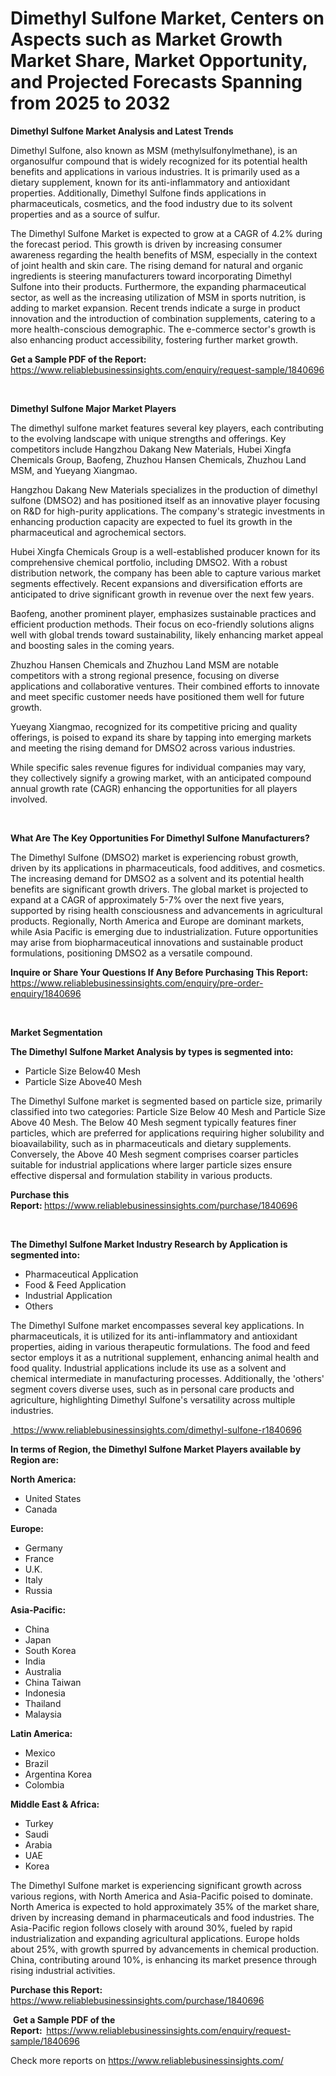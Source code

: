 <p><h1>Dimethyl Sulfone Market, Centers on Aspects such as Market Growth Market Share, Market Opportunity, and Projected Forecasts Spanning from 2025 to 2032</h1></p><p><strong>Dimethyl Sulfone Market Analysis and Latest Trends</strong></p>
<p><p>Dimethyl Sulfone, also known as MSM (methylsulfonylmethane), is an organosulfur compound that is widely recognized for its potential health benefits and applications in various industries. It is primarily used as a dietary supplement, known for its anti-inflammatory and antioxidant properties. Additionally, Dimethyl Sulfone finds applications in pharmaceuticals, cosmetics, and the food industry due to its solvent properties and as a source of sulfur.</p><p>The Dimethyl Sulfone Market is expected to grow at a CAGR of 4.2% during the forecast period. This growth is driven by increasing consumer awareness regarding the health benefits of MSM, especially in the context of joint health and skin care. The rising demand for natural and organic ingredients is steering manufacturers toward incorporating Dimethyl Sulfone into their products. Furthermore, the expanding pharmaceutical sector, as well as the increasing utilization of MSM in sports nutrition, is adding to market expansion. Recent trends indicate a surge in product innovation and the introduction of combination supplements, catering to a more health-conscious demographic. The e-commerce sector's growth is also enhancing product accessibility, fostering further market growth.</p></p>
<p><strong>Get a Sample PDF of the Report:&nbsp;</strong> <a href="https://www.reliablebusinessinsights.com/enquiry/request-sample/1840696?utm_campaign=2840&utm_medium=2&utm_source=Github&utm_content=ia&utm_term=01042025&utm_id=dimethyl-sulfone">https://www.reliablebusinessinsights.com/enquiry/request-sample/1840696</a></p>
<p>&nbsp;</p>
<p><strong>Dimethyl Sulfone Major Market Players</strong></p>
<p><p>The dimethyl sulfone market features several key players, each contributing to the evolving landscape with unique strengths and offerings. Key competitors include Hangzhou Dakang New Materials, Hubei Xingfa Chemicals Group, Baofeng, Zhuzhou Hansen Chemicals, Zhuzhou Land MSM, and Yueyang Xiangmao.</p><p>Hangzhou Dakang New Materials specializes in the production of dimethyl sulfone (DMSO2) and has positioned itself as an innovative player focusing on R&D for high-purity applications. The company's strategic investments in enhancing production capacity are expected to fuel its growth in the pharmaceutical and agrochemical sectors.</p><p>Hubei Xingfa Chemicals Group is a well-established producer known for its comprehensive chemical portfolio, including DMSO2. With a robust distribution network, the company has been able to capture various market segments effectively. Recent expansions and diversification efforts are anticipated to drive significant growth in revenue over the next few years.</p><p>Baofeng, another prominent player, emphasizes sustainable practices and efficient production methods. Their focus on eco-friendly solutions aligns well with global trends toward sustainability, likely enhancing market appeal and boosting sales in the coming years.</p><p>Zhuzhou Hansen Chemicals and Zhuzhou Land MSM are notable competitors with a strong regional presence, focusing on diverse applications and collaborative ventures. Their combined efforts to innovate and meet specific customer needs have positioned them well for future growth.</p><p>Yueyang Xiangmao, recognized for its competitive pricing and quality offerings, is poised to expand its share by tapping into emerging markets and meeting the rising demand for DMSO2 across various industries.</p><p>While specific sales revenue figures for individual companies may vary, they collectively signify a growing market, with an anticipated compound annual growth rate (CAGR) enhancing the opportunities for all players involved.</p></p>
<p>&nbsp;</p>
<p><strong>What Are The Key Opportunities For Dimethyl Sulfone Manufacturers?</strong></p>
<p><p>The Dimethyl Sulfone (DMSO2) market is experiencing robust growth, driven by its applications in pharmaceuticals, food additives, and cosmetics. The increasing demand for DMSO2 as a solvent and its potential health benefits are significant growth drivers. The global market is projected to expand at a CAGR of approximately 5-7% over the next five years, supported by rising health consciousness and advancements in agricultural products. Regionally, North America and Europe are dominant markets, while Asia Pacific is emerging due to industrialization. Future opportunities may arise from biopharmaceutical innovations and sustainable product formulations, positioning DMSO2 as a versatile compound.</p></p>
<p><strong>Inquire or Share Your Questions If Any Before Purchasing This Report:</strong> <a href="https://www.reliablebusinessinsights.com/enquiry/pre-order-enquiry/1840696?utm_campaign=2840&utm_medium=2&utm_source=Github&utm_content=ia&utm_term=01042025&utm_id=dimethyl-sulfone">https://www.reliablebusinessinsights.com/enquiry/pre-order-enquiry/1840696</a></p>
<p>&nbsp;</p>
<p><strong>Market Segmentation</strong></p>
<p><strong>The Dimethyl Sulfone Market Analysis by types is segmented into:</strong></p>
<p><ul><li>Particle Size Below40 Mesh</li><li>Particle Size Above40 Mesh</li></ul></p>
<p><p>The Dimethyl Sulfone market is segmented based on particle size, primarily classified into two categories: Particle Size Below 40 Mesh and Particle Size Above 40 Mesh. The Below 40 Mesh segment typically features finer particles, which are preferred for applications requiring higher solubility and bioavailability, such as in pharmaceuticals and dietary supplements. Conversely, the Above 40 Mesh segment comprises coarser particles suitable for industrial applications where larger particle sizes ensure effective dispersal and formulation stability in various products.</p></p>
<p><strong>Purchase this Report:&nbsp;</strong><a href="https://www.reliablebusinessinsights.com/purchase/1840696?utm_campaign=2840&utm_medium=2&utm_source=Github&utm_content=ia&utm_term=01042025&utm_id=dimethyl-sulfone">https://www.reliablebusinessinsights.com/purchase/1840696</a></p>
<p>&nbsp;</p>
<p><strong>The Dimethyl Sulfone Market Industry Research by Application is segmented into:</strong></p>
<p><ul><li>Pharmaceutical Application</li><li>Food & Feed Application</li><li>Industrial Application</li><li>Others</li></ul></p>
<p><p>The Dimethyl Sulfone market encompasses several key applications. In pharmaceuticals, it is utilized for its anti-inflammatory and antioxidant properties, aiding in various therapeutic formulations. The food and feed sector employs it as a nutritional supplement, enhancing animal health and food quality. Industrial applications include its use as a solvent and chemical intermediate in manufacturing processes. Additionally, the 'others' segment covers diverse uses, such as in personal care products and agriculture, highlighting Dimethyl Sulfone's versatility across multiple industries.</p></p>
<p><a href="https://www.reliablebusinessinsights.com/dimethyl-sulfone-r1840696?utm_campaign=2840&utm_medium=2&utm_source=Github&utm_content=ia&utm_term=01042025&utm_id=dimethyl-sulfone">&nbsp;https://www.reliablebusinessinsights.com/dimethyl-sulfone-r1840696</a></p>
<p><strong>In terms of Region, the Dimethyl Sulfone Market Players available by Region are:</strong></p>
<p>
    <p> <strong> North America: </strong>
        <ul>
            <li>United States</li>
            <li>Canada</li>
        </ul>
        </p> 
    <p> <strong> Europe: </strong>
        <ul>
            <li>Germany</li>
            <li>France</li>
            <li>U.K.</li>
            <li>Italy</li>
            <li>Russia</li>
        </ul>
        </p> 
    <p> <strong> Asia-Pacific: </strong>
        <ul>
            <li>China</li>
            <li>Japan</li>
            <li>South Korea</li>
            <li>India</li>
            <li>Australia</li>
            <li>China Taiwan</li>
            <li>Indonesia</li>
            <li>Thailand</li>
            <li>Malaysia</li>
        </ul>
        </p> 
    <p> <strong> Latin America: </strong>
        <ul>
            <li>Mexico</li>
            <li>Brazil</li>
            <li>Argentina Korea</li>
            <li>Colombia</li>
        </ul>
        </p> 
    <p> <strong> Middle East & Africa: </strong>
        <ul>
            <li>Turkey</li>
            <li>Saudi</li>
            <li>Arabia</li>
            <li>UAE</li>
            <li>Korea</li>
        </ul>
    </p>
    </p>
<p><p>The Dimethyl Sulfone market is experiencing significant growth across various regions, with North America and Asia-Pacific poised to dominate. North America is expected to hold approximately 35% of the market share, driven by increasing demand in pharmaceuticals and food industries. The Asia-Pacific region follows closely with around 30%, fueled by rapid industrialization and expanding agricultural applications. Europe holds about 25%, with growth spurred by advancements in chemical production. China, contributing around 10%, is enhancing its market presence through rising industrial activities.</p></p>
<p><strong>Purchase this Report: </strong><a href="https://www.reliablebusinessinsights.com/purchase/1840696?utm_campaign=2840&utm_medium=2&utm_source=Github&utm_content=ia&utm_term=01042025&utm_id=dimethyl-sulfone">https://www.reliablebusinessinsights.com/purchase/1840696</a></p>
<p>&nbsp;<strong>Get a Sample PDF of the Report:&nbsp;&nbsp;</strong><a href="https://www.reliablebusinessinsights.com/enquiry/request-sample/1840696?utm_campaign=2840&utm_medium=2&utm_source=Github&utm_content=ia&utm_term=01042025&utm_id=dimethyl-sulfone">https://www.reliablebusinessinsights.com/enquiry/request-sample/1840696</a></p>
<p><strong></strong></p>
<p>Check more reports on <a href="https://www.reliablebusinessinsights.com/?utm_campaign=2840&utm_medium=2&utm_source=Github&utm_content=ia&utm_term=01042025&utm_id=dimethyl-sulfone">https://www.reliablebusinessinsights.com/</a></p>